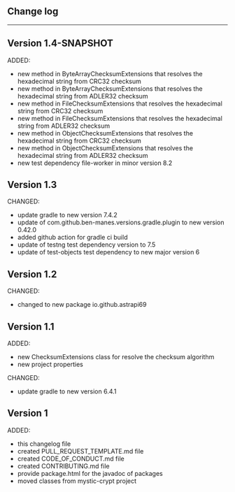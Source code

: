 ## Change log
----------------------

Version 1.4-SNAPSHOT
-------------

ADDED:

- new method in ByteArrayChecksumExtensions that resolves the hexadecimal string from CRC32 checksum
- new method in ByteArrayChecksumExtensions that resolves the hexadecimal string from ADLER32 checksum
- new method in FileChecksumExtensions that resolves the hexadecimal string from CRC32 checksum
- new method in FileChecksumExtensions that resolves the hexadecimal string from ADLER32 checksum
- new method in ObjectChecksumExtensions that resolves the hexadecimal string from CRC32 checksum
- new method in ObjectChecksumExtensions that resolves the hexadecimal string from ADLER32 checksum
- new test dependency file-worker in minor version 8.2

Version 1.3
-------------

CHANGED:

- update gradle to new version 7.4.2
- update of com.github.ben-manes.versions.gradle.plugin to new version 0.42.0
- added github action for gradle ci build
- update of testng test dependency version to 7.5
- update of test-objects test dependency  to new major version 6

Version 1.2
-------------

CHANGED:

- changed to new package io.github.astrapi69

Version 1.1
-------------

ADDED:

- new ChecksumExtensions class for resolve the checksum algorithm
- new project properties

CHANGED:

- update gradle to new version 6.4.1

Version 1
-------------

ADDED:

- this changelog file
- created PULL_REQUEST_TEMPLATE.md file
- created CODE_OF_CONDUCT.md file
- created CONTRIBUTING.md file
- provide package.html for the javadoc of packages
- moved classes from mystic-crypt project
